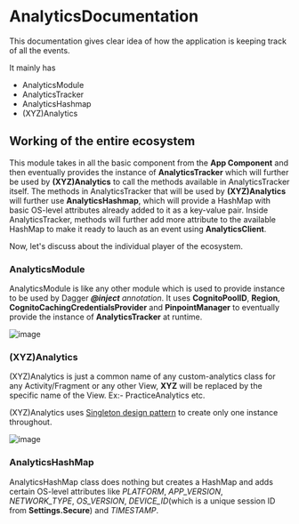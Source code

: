 # AnalyticsDocumentation

This documentation gives clear idea of how the application is keeping track of all the events.

It mainly has 

* AnalyticsModule
* AnalyticsTracker
* AnalyticsHashmap
* (XYZ)Analytics

## Working of the entire ecosystem

This module takes in all the basic component from the **App Component** and then eventually provides the 
instance of **AnalyticsTracker** which will further be used by **(XYZ)Analytics** to call the methods available in 
AnalyticsTracker itself. The methods in AnalyticsTracker that will be used by  **(XYZ)Analytics** will further use 
**AnalyticsHashmap**, which will provide a HashMap with basic OS-level attributes already added to it as a key-value pair. Inside AnalyticsTracker, methods will further add more attribute to the available HashMap to make it ready to lauch as an event using **AnalyticsClient**. 

Now, let's discuss about the individual player of the ecosystem. 

### AnalyticsModule

AnalyticsModule is like any other module which is used to provide instance to be used by Dagger ***@inject** annotation*.
It uses **CognitoPoolID**, **Region**, **CognitoCachingCredentialsProvider** and **PinpointManager** to eventually provide the instance of **AnalyticsTracker** at runtime. 

![image](https://i.imgur.com/pWIJKcM.png)



### (XYZ)Analytics

(XYZ)Analytics is just a common name of any custom-analytics class for any Activity/Fragment or any other View, **XYZ** will be replaced by the specific name of the View. Ex:- PracticeAnalytics etc. 

(XYZ)Analytics uses [Singleton design pattern](https://en.wikipedia.org/wiki/Singleton_pattern) to create only one instance throughout. 

![image](https://i.imgur.com/pWIJKcM.png)


### AnalyticsHashMap

AnalyticsHashMap class does nothing but creates a HashMap and adds certain OS-level attributes like *PLATFORM*, *APP_VERSION*, 
*NETWORK_TYPE*, *OS_VERSION*, *DEVICE_ID*(which is a unique session ID from **Settings.Secure**) and *TIMESTAMP*.

